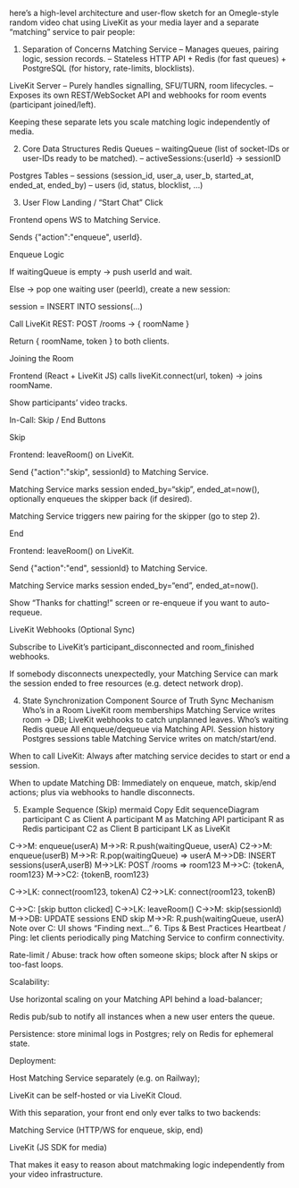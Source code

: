 here’s a high-level architecture and user-flow sketch for an Omegle-style random video chat using LiveKit as your media layer and a separate “matching” service to pair people:

1. Separation of Concerns
   Matching Service
   – Manages queues, pairing logic, session records.
   – Stateless HTTP API + Redis (for fast queues) + PostgreSQL (for history, rate-limits, blocklists).

LiveKit Server
– Purely handles signalling, SFU/TURN, room lifecycles.
– Exposes its own REST/WebSocket API and webhooks for room events (participant joined/left).

Keeping these separate lets you scale matching logic independently of media.

2. Core Data Structures
   Redis Queues
   – waitingQueue (list of socket-IDs or user-IDs ready to be matched).
   – activeSessions:{userId} → sessionID

Postgres Tables
– sessions (session_id, user_a, user_b, started_at, ended_at, ended_by)
– users (id, status, blocklist, …)

3. User Flow
   Landing / “Start Chat” Click

Frontend opens WS to Matching Service.

Sends {"action":"enqueue", userId}.

Enqueue Logic

If waitingQueue is empty → push userId and wait.

Else → pop one waiting user (peerId), create a new session:

session = INSERT INTO sessions(...)

Call LiveKit REST: POST /rooms → { roomName }

Return { roomName, token } to both clients.

Joining the Room

Frontend (React + LiveKit JS) calls liveKit.connect(url, token) → joins roomName.

Show participants’ video tracks.

In-Call: Skip / End Buttons

Skip

Frontend: leaveRoom() on LiveKit.

Send {"action":"skip", sessionId} to Matching Service.

Matching Service marks session ended_by=“skip”, ended_at=now(),
optionally enqueues the skipper back (if desired).

Matching Service triggers new pairing for the skipper (go to step 2).

End

Frontend: leaveRoom() on LiveKit.

Send {"action":"end", sessionId} to Matching Service.

Matching Service marks session ended_by=“end”, ended_at=now().

Show “Thanks for chatting!” screen or re-enqueue if you want to auto-requeue.

LiveKit Webhooks (Optional Sync)

Subscribe to LiveKit’s participant_disconnected and room_finished webhooks.

If somebody disconnects unexpectedly, your Matching Service can mark the session ended to free resources (e.g. detect network drop).

4. State Synchronization
   Component Source of Truth Sync Mechanism
   Who’s in a Room LiveKit room memberships Matching Service writes room → DB; LiveKit webhooks to catch unplanned leaves.
   Who’s waiting Redis queue All enqueue/dequeue via Matching API.
   Session history Postgres sessions table Matching Service writes on match/start/end.

When to call LiveKit:
Always after matching service decides to start or end a session.

When to update Matching DB:
Immediately on enqueue, match, skip/end actions; plus via webhooks to handle disconnects.

5. Example Sequence (Skip)
   mermaid
   Copy
   Edit
   sequenceDiagram
   participant C as Client A
   participant M as Matching API
   participant R as Redis
   participant C2 as Client B
   participant LK as LiveKit

C->>M: enqueue(userA)
M->>R: R.push(waitingQueue, userA)
C2->>M: enqueue(userB)
M->>R: R.pop(waitingQueue) => userA
M->>DB: INSERT sessions(userA,userB)
M->>LK: POST /rooms => room123
M->>C: {tokenA, room123}
M->>C2: {tokenB, room123}

C->>LK: connect(room123, tokenA)
C2->>LK: connect(room123, tokenB)

C->>C: [skip button clicked]
C->>LK: leaveRoom()
C->>M: skip(sessionId)
M->>DB: UPDATE sessions END skip
M->>R: R.push(waitingQueue, userA)
Note over C: UI shows “Finding next...” 6. Tips & Best Practices
Heartbeat / Ping: let clients periodically ping Matching Service to confirm connectivity.

Rate-limit / Abuse: track how often someone skips; block after N skips or too-fast loops.

Scalability:

Use horizontal scaling on your Matching API behind a load-balancer;

Redis pub/sub to notify all instances when a new user enters the queue.

Persistence: store minimal logs in Postgres; rely on Redis for ephemeral state.

Deployment:

Host Matching Service separately (e.g. on Railway);

LiveKit can be self-hosted or via LiveKit Cloud.

With this separation, your front end only ever talks to two backends:

Matching Service (HTTP/WS for enqueue, skip, end)

LiveKit (JS SDK for media)

That makes it easy to reason about matchmaking logic independently from your video infrastructure.
